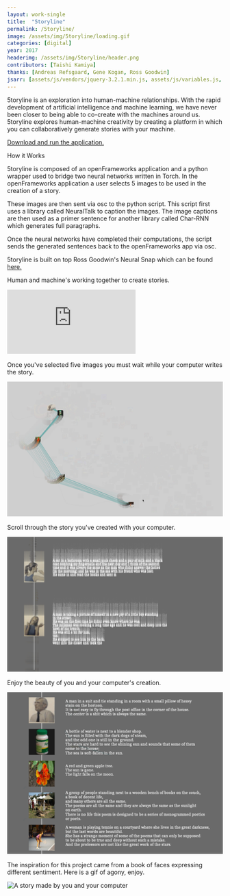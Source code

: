 ```yaml
---
layout: work-single
title:  "5toryline"
permalink: /5toryline/
image: /assets/img/5toryline/loading.gif
categories: [digital]
year: 2017
headerimg: /assets/img/5toryline/header.png
contributors: [Taishi Kamiya]
thanks: [Andreas Refsgaard, Gene Kogan, Ross Goodwin]
jsarr: [assets/js/vendors/jquery-3.2.1.min.js, assets/js/variables.js, assets/js/header.js]
---
```



<div class='work-single__text-holder'>
<p>5toryline is an exploration into human-machine relationships. With the rapid development of artificial intelligence and machine learning, we have never been closer to being able to co-create with the machines around us. 5toryline explores human-machine creativity by creating a platform in which you can collaboratively generate stories with your machine.</p>
<p class='no-pad'><a href="https://github.com/mattvisco/5toryline" target="_blank">Download and run the application.</a></p>
</div>

<div class="work-single__sub-header-container">
  <div class="work-single__sub-header" >
    How it Works
  </div>
</div>

<div class='work-single__text-holder'>
<p>5toryline is composed of an openFrameworks application and a python wrapper used to bridge two neural networks written in Torch. In the openFrameworks application a user selects 5 images to be used in the creation of a story.</p>
<p>These images are then sent via osc to the python script. This script first uses a library called NeuralTalk to caption the images. The image captions are then used as a primer sentence for another library called Char-RNN which generates full paragraphs.</p>
<p>Once the neural networks have completed their computations, the script sends the generated sentences back to the openFrameworks app via osc.</p>
<p class='no-pad'>5toryline is built on top Ross Goodwin's Neural Snap which can be found <a href="https://github.com/rossgoodwin/neuralsnap" target="_blank">here.</a></p>
</div>

<div class="work-single__container">
  <div class="work-single__left" >
    <p class="work-single__footnote">Human and machine's working together to create stories.</p>
  </div>
  <div class="work-single__right" >
    <div class='work-single__iframe-container'>
      <iframe src='https://player.vimeo.com/video/230642982' frameborder='0' webkitAllowFullScreen mozallowfullscreen allowFullScreen></iframe>
    </div>
  </div>
</div>

<div class="work-single__container">
  <div class="work-single__left" >
    <p class="work-single__footnote">Once you've selected five images you must wait while your computer writes the story.</p>
  </div>
  <div class="work-single__right" >
    <img src="/assets/img/5toryline/loading.png" alt="Loading screen for 5toryline" />
  </div>
</div>

<div class="work-single__container">
  <div class="work-single__left" >
    <p class="work-single__footnote">Scroll through the story you've created with your computer.</p>
  </div>
  <div class="work-single__right" >
    <img src="/assets/img/5toryline/scrolling.png" alt="The act of scrolling through your story" />
  </div>
</div>

<div class="work-single__container">
  <div class="work-single__left" >
    <p class="work-single__footnote">Enjoy the beauty of you and your computer's creation.</p>
  </div>
  <div class="work-single__right" >
    <img src="/assets/img/5toryline/story.jpg" alt="A story made by you and your computer" />
  </div>
</div>

<div class="work-single__container no-pad">
  <div class="work-single__left" >
    <p class="work-single__footnote">The inspiration for this project came from a book of faces expressing different sentiment. Here is a gif of agony, enjoy.</p>
  </div>
  <div class="work-single__right" >
    <img src="/assets/img/5toryline/agony2.gif" alt="A story made by you and your computer" />
  </div>
</div>
